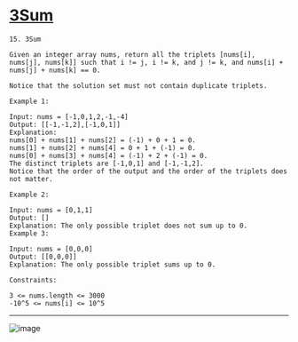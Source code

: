 # [3Sum](https://leetcode.com/problems/3sum/description/)

    15. 3Sum

    Given an integer array nums, return all the triplets [nums[i], nums[j], nums[k]] such that i != j, i != k, and j != k, and nums[i] + nums[j] + nums[k] == 0.

    Notice that the solution set must not contain duplicate triplets.

    Example 1:

    Input: nums = [-1,0,1,2,-1,-4]
    Output: [[-1,-1,2],[-1,0,1]]
    Explanation:
    nums[0] + nums[1] + nums[2] = (-1) + 0 + 1 = 0.
    nums[1] + nums[2] + nums[4] = 0 + 1 + (-1) = 0.
    nums[0] + nums[3] + nums[4] = (-1) + 2 + (-1) = 0.
    The distinct triplets are [-1,0,1] and [-1,-1,2].
    Notice that the order of the output and the order of the triplets does not matter.

    Example 2:

    Input: nums = [0,1,1]
    Output: []
    Explanation: The only possible triplet does not sum up to 0.
    Example 3:

    Input: nums = [0,0,0]
    Output: [[0,0,0]]
    Explanation: The only possible triplet sums up to 0.

    Constraints:

    3 <= nums.length <= 3000
    -10^5 <= nums[i] <= 10^5
---
![image](https://github.com/user-attachments/assets/df517c11-cffd-4f8a-b8bc-5c901c7fa6a5)
